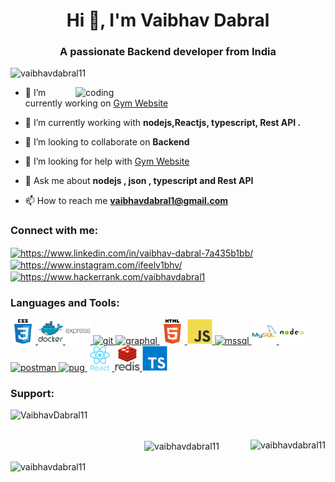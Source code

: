 <h1 align="center">Hi 👋, I'm Vaibhav Dabral</h1>
<h3 align="center">A passionate Backend developer from India</h3>

<p align="left"> <img src="https://komarev.com/ghpvc/?username=vaibhavdabral11&label=Profile%20views&color=0e75b6&style=flat" alt="vaibhavdabral11" /> </p>
<img src="https://cdn.dribbble.com/users/1162077/screenshots/3848914/programmer.gif" alt="coding" width="400" align="right" >

- 🔭 I’m currently working on [Gym Website](https://github.com/VaibhavDabral11/Gym-website)

- 🌱 I’m currently working with **nodejs,Reactjs, typescript, Rest API .**

- 👯 I’m looking to collaborate on **Backend**

- 🤝 I’m looking for help with [Gym Website](https://github.com/VaibhavDabral11/Gym-website)

- 💬 Ask me about **nodejs , json , typescript and Rest API**

- 📫 How to reach me **vaibhavdabral1@gmail.com**

<h3 align="left">Connect with me:</h3>
<p align="left">
<a href="https://linkedin.com/in/https://www.linkedin.com/in/vaibhav-dabral-7a435b1bb/" target="blank"><img align="center" src="https://raw.githubusercontent.com/rahuldkjain/github-profile-readme-generator/master/src/images/icons/Social/linked-in-alt.svg" alt="https://www.linkedin.com/in/vaibhav-dabral-7a435b1bb/" height="30" width="40" /></a>
<a href="https://instagram.com/https://www.instagram.com/ifeelv1bhv/" target="blank"><img align="center" src="https://raw.githubusercontent.com/rahuldkjain/github-profile-readme-generator/master/src/images/icons/Social/instagram.svg" alt="https://www.instagram.com/ifeelv1bhv/" height="30" width="40" /></a>
<a href="https://www.hackerrank.com/https://www.hackerrank.com/vaibhavdabral1" target="blank"><img align="center" src="https://raw.githubusercontent.com/rahuldkjain/github-profile-readme-generator/master/src/images/icons/Social/hackerrank.svg" alt="https://www.hackerrank.com/vaibhavdabral1" height="30" width="40" /></a>
</p>

<h3 align="left">Languages and Tools:</h3>
<p align="left"> <a href="https://www.w3schools.com/css/" target="_blank" rel="noreferrer"> <img src="https://raw.githubusercontent.com/devicons/devicon/master/icons/css3/css3-original-wordmark.svg" alt="css3" width="40" height="40"/> </a> <a href="https://www.docker.com/" target="_blank" rel="noreferrer"> <img src="https://raw.githubusercontent.com/devicons/devicon/master/icons/docker/docker-original-wordmark.svg" alt="docker" width="40" height="40"/> </a> <a href="https://expressjs.com" target="_blank" rel="noreferrer"> <img src="https://raw.githubusercontent.com/devicons/devicon/master/icons/express/express-original-wordmark.svg" alt="express" width="40" height="40"/> </a> <a href="https://git-scm.com/" target="_blank" rel="noreferrer"> <img src="https://www.vectorlogo.zone/logos/git-scm/git-scm-icon.svg" alt="git" width="40" height="40"/> </a> <a href="https://graphql.org" target="_blank" rel="noreferrer"> <img src="https://www.vectorlogo.zone/logos/graphql/graphql-icon.svg" alt="graphql" width="40" height="40"/> </a> <a href="https://www.w3.org/html/" target="_blank" rel="noreferrer"> <img src="https://raw.githubusercontent.com/devicons/devicon/master/icons/html5/html5-original-wordmark.svg" alt="html5" width="40" height="40"/> </a> <a href="https://developer.mozilla.org/en-US/docs/Web/JavaScript" target="_blank" rel="noreferrer"> <img src="https://raw.githubusercontent.com/devicons/devicon/master/icons/javascript/javascript-original.svg" alt="javascript" width="40" height="40"/> </a> <a href="https://www.microsoft.com/en-us/sql-server" target="_blank" rel="noreferrer"> <img src="https://www.svgrepo.com/show/303229/microsoft-sql-server-logo.svg" alt="mssql" width="40" height="40"/> </a> <a href="https://www.mysql.com/" target="_blank" rel="noreferrer"> <img src="https://raw.githubusercontent.com/devicons/devicon/master/icons/mysql/mysql-original-wordmark.svg" alt="mysql" width="40" height="40"/> </a> <a href="https://nodejs.org" target="_blank" rel="noreferrer"> <img src="https://raw.githubusercontent.com/devicons/devicon/master/icons/nodejs/nodejs-original-wordmark.svg" alt="nodejs" width="40" height="40"/> </a> <a href="https://postman.com" target="_blank" rel="noreferrer"> <img src="https://www.vectorlogo.zone/logos/getpostman/getpostman-icon.svg" alt="postman" width="40" height="40"/> </a> <a href="https://pugjs.org" target="_blank" rel="noreferrer"> <img src="https://cdn.worldvectorlogo.com/logos/pug.svg" alt="pug" width="40" height="40"/> </a> <a href="https://reactjs.org/" target="_blank" rel="noreferrer"> <img src="https://raw.githubusercontent.com/devicons/devicon/master/icons/react/react-original-wordmark.svg" alt="react" width="40" height="40"/> </a> <a href="https://redis.io" target="_blank" rel="noreferrer"> <img src="https://raw.githubusercontent.com/devicons/devicon/master/icons/redis/redis-original-wordmark.svg" alt="redis" width="40" height="40"/> </a> <a href="https://www.typescriptlang.org/" target="_blank" rel="noreferrer"> <img src="https://raw.githubusercontent.com/devicons/devicon/master/icons/typescript/typescript-original.svg" alt="typescript" width="40" height="40"/> </a> </p>

<h3 align="left">Support:</h3>
<p><a href="https://ko-fi.com/VaibhavDabral11"> <img align="left" src="https://cdn.ko-fi.com/cdn/kofi3.png?v=3" height="50" width="210" alt="VaibhavDabral11" /></a></p><br><br>

<p><img align="right" src="https://github-readme-stats.vercel.app/api/top-langs?username=vaibhavdabral11&show_icons=true&locale=en&layout=compact" alt="vaibhavdabral11" /></p>

<p>&nbsp;<img align="center" src="https://github-readme-stats.vercel.app/api?username=vaibhavdabral11&show_icons=true&locale=en" alt="vaibhavdabral11" /></p>

<p><img align="center" src="https://github-readme-streak-stats.herokuapp.com/?user=vaibhavdabral11&" alt="vaibhavdabral11" /></p>
